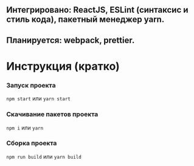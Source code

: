 ## Интегрировано: ReactJS, ESLint (синтаксис и стиль кода), пакетный менеджер yarn.
## Планируется: webpack, prettier.

# Инструкция (кратко)

### Запуск проекта

`npm start` или `yarn start`

### Скачивание пакетов проекта

`npm i` или `yarn`

### Сборка проекта

`npm run build` или `yarn build`